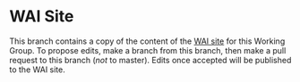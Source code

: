 WAI Site
===

This branch contains a copy of the content of the [WAI site](https://www.w3.org/WAI/GL/) for this Working Group. To propose edits, make a branch from this branch, then make a pull request to this branch (*not* to master). Edits once accepted will be published to the WAI site.